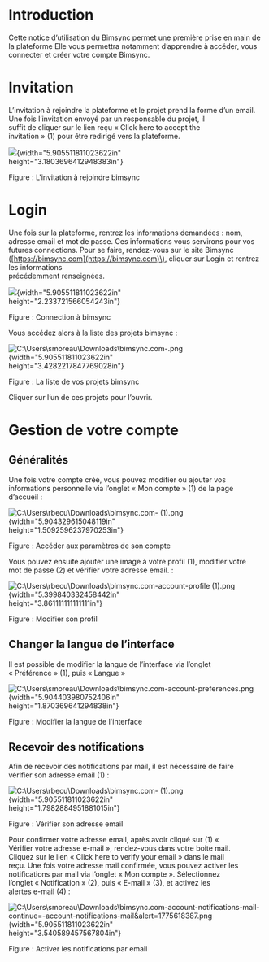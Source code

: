 

# Introduction

Cette notice d’utilisation du Bimsync permet une première prise en main de la plateforme Elle vous permettra notamment d’apprendre à accéder, vous connecter et créer votre compte Bimsync.

# Invitation

L’invitation à rejoindre la plateforme et le projet prend la forme d’un email. Une fois l’invitation envoyé par un responsable du projet, il  
suffit de cliquer sur le lien reçu  « Click here to accept the  
invitation » \(1\) pour être redirigé vers la plateforme.

![](media/image2.png){width="5.905511811023622in"  
height="3.1803696412948383in"}

Figure : L'invitation à rejoindre bimsync

# Login

Une fois sur la plateforme, rentrez les informations demandées : nom,  
adresse email et mot de passe. Ces informations vous servirons pour vos  
futures connections. Pour se faire, rendez-vous sur le site Bimsync  
\([https://bimsync.com](https://bimsync.com)\), cliquer sur Login et rentrez les informations  
précédemment renseignées.

![](media/image3.png){width="5.905511811023622in"  
height="2.233721566054243in"}

Figure : Connection à bimsync

Vous accédez alors à la liste des projets bimsync :

![C:\\Users\\smoreau\\Downloads\\bimsync.com-.png](media/image4.png){width="5.905511811023622in"  
height="3.4282217847769028in"}

Figure : La liste de vos projets bimsync

Cliquer sur l’un de ces projets pour l’ouvrir.

# Gestion de votre compte

## Généralités

Une fois votre compte créé, vous pouvez modifier ou ajouter vos  
informations personnelle via l’onglet « Mon compte » \(1\) de la page  
d’accueil :

![C:\\Users\\rbecu\\Downloads\\bimsync.com-
\(1\).png](media/image5.png){width="5.904329615048119in"  
height="1.5092596237970253in"}

Figure : Accéder aux paramètres de son compte

Vous pouvez ensuite ajouter une image à votre profil \(1\), modifier votre  
mot de passe \(2\) et vérifier votre adresse email. :

![C:\\Users\\rbecu\\Downloads\\bimsync.com-account-profile
\(1\).png](media/image6.png){width="5.399840332458442in"  
height="3.861111111111111in"}

Figure : Modifier son profil

## Changer la langue de l’interface

Il est possible de modifier la langue de l’interface via l’onglet  
« Préférence » \(1\), puis « Langue »

![C:\\Users\\smoreau\\Downloads\\bimsync.com-account-preferences.png](media/image7.png){width="5.904403980752406in"  
height="1.870369641294838in"}

Figure : Modifier la langue de l'interface

## Recevoir des notifications

Afin de recevoir des notifications par mail, il est nécessaire de faire  
vérifier son adresse email \(1\) :

![C:\\Users\\rbecu\\Downloads\\bimsync.com-
\(1\).png](media/image5.png){width="5.905511811023622in"  
height="1.7982884951881015in"}

Figure : Vérifier son adresse email

Pour confirmer votre adresse email, après avoir cliqué sur \(1\) «  
Vérifier votre adresse e-mail », rendez-vous dans votre boite mail.  
Cliquez sur le lien « Click here to verify your email » dans le mail  
reçu. Une fois votre adresse mail confirmée, vous pouvez activer les  
notifications par mail via l’onglet « Mon compte ». Sélectionnez  
l’onglet « Notification » \(2\), puis « E-mail » \(3\), et activez les  
alertes e-mail \(4\) :

![C:\\Users\\smoreau\\Downloads\\bimsync.com-account-notifications-mail-continue=-account-notifications-mail&amp;alert=1775618387.png](media/image8.png){width="5.905511811023622in"  
height="3.540589457567804in"}

Figure : Activer les notifications par email

